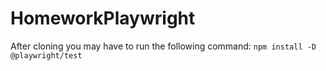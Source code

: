 # HomeworkPlaywright

After cloning you may have to run the following command:
```npm install -D @playwright/test```
